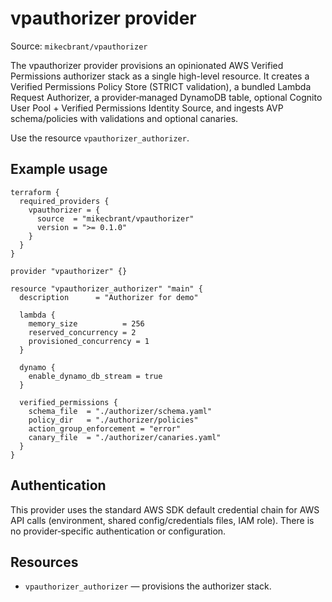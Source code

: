 # vpauthorizer provider

Source: `mikecbrant/vpauthorizer`

The vpauthorizer provider provisions an opinionated AWS Verified Permissions authorizer stack as a single high-level resource. It creates a Verified Permissions Policy Store (STRICT validation), a bundled Lambda Request Authorizer, a provider‑managed DynamoDB table, optional Cognito User Pool + Verified Permissions Identity Source, and ingests AVP schema/policies with validations and optional canaries.

Use the resource `vpauthorizer_authorizer`.

## Example usage

```hcl
terraform {
  required_providers {
    vpauthorizer = {
      source  = "mikecbrant/vpauthorizer"
      version = ">= 0.1.0"
    }
  }
}

provider "vpauthorizer" {}

resource "vpauthorizer_authorizer" "main" {
  description      = "Authorizer for demo"

  lambda {
    memory_size          = 256
    reserved_concurrency = 2
    provisioned_concurrency = 1
  }

  dynamo {
    enable_dynamo_db_stream = true
  }

  verified_permissions {
    schema_file  = "./authorizer/schema.yaml"
    policy_dir   = "./authorizer/policies"
    action_group_enforcement = "error"
    canary_file  = "./authorizer/canaries.yaml"
  }
}
```

## Authentication

This provider uses the standard AWS SDK default credential chain for AWS API calls (environment, shared config/credentials files, IAM role). There is no provider‑specific authentication or configuration.

## Resources

- `vpauthorizer_authorizer` — provisions the authorizer stack.
